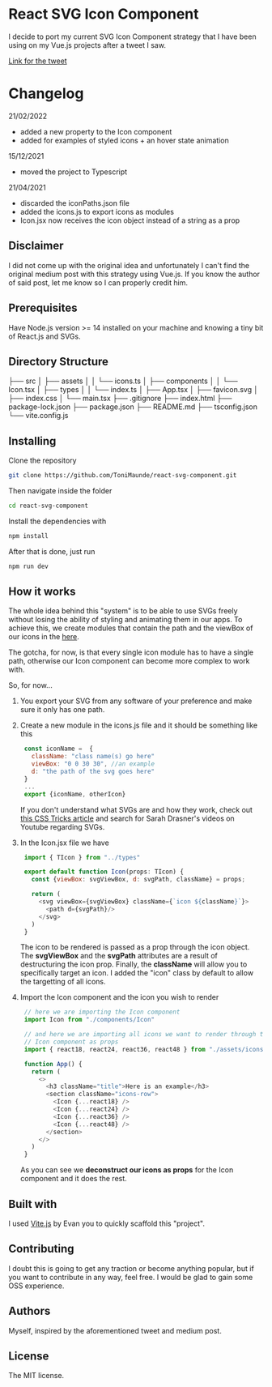# React SVG Icon Component
I decide to port my current SVG Icon Component strategy that I have been using on my Vue.js projects after a tweet I saw.

[Link for the tweet](https://twitter.com/_developit/status/1382838799420514317?s=20)

# Changelog
21/02/2022
- added a new property to the Icon component
- added for examples of styled icons + an hover state animation

15/12/2021
- moved the project to Typescript

21/04/2021
- discarded the iconPaths.json file
- added the icons.js to export icons as modules
- Icon.jsx now receives the icon object instead of a string as a prop

## Disclaimer
I did not come up with the original idea and unfortunately I can't find the original medium post with this strategy using Vue.js. If you know the author of said post, let me know so I can properly credit him.

## Prerequisites
Have Node.js version >= 14 installed on your machine and knowing a tiny bit of React.js and SVGs.

## Directory Structure
├── src
│   ├── assets
│   │   └── icons.ts
│   ├── components
│   │   └── Icon.tsx
│   ├── types
│   │   └── index.ts
│   ├── App.tsx
│   ├── favicon.svg
│   ├── index.css
│   └── main.tsx
├── .gitignore
├── index.html
├── package-lock.json
├── package.json
├── README.md
├── tsconfig.json
└── vite.config.js

## Installing
Clone the repository
```sh
git clone https://github.com/ToniMaunde/react-svg-component.git
```

Then navigate inside the folder
```sh
cd react-svg-component
```

Install the dependencies with
```sh
npm install
```

After that is done, just run
```sh
npm run dev
```

## How it works
The whole idea behind this "system" is to be able to use SVGs freely without losing the ability of styling and animating them in our apps. To achieve this, we create modules that contain the path and the viewBox of our icons in the [here](./src/assets/icons.js).

The gotcha, for now, is that every single icon module has to have a single path, otherwise our Icon component can become more complex to work with.

So, for now...

1. You export your SVG from any software of your preference and make sure it only has one path.
2. Create a new module in the icons.js file and it should be something like this

   ```javascript
    const iconName =  {
      className: "class name(s) go here"
      viewBox: "0 0 30 30", //an example
      d: "the path of the svg goes here"
    }
    ...
    export {iconName, otherIcon}
   ```
   If you don't understand what SVGs are and how they work, check out [this CSS Tricks article](https://css-tricks.com/using-svg/) and search for Sarah Drasner's videos on Youtube regarding SVGs.
3. In the Icon.jsx file we have
   ```javascript
    import { TIcon } from "../types"

    export default function Icon(props: TIcon) {
      const {viewBox: svgViewBox, d: svgPath, className} = props;

      return (
        <svg viewBox={svgViewBox} className={`icon ${className}`}>
          <path d={svgPath}/>
        </svg>
      )
    }
   ```
   The icon to be rendered is passed as a prop through the icon object. The **svgViewBox** and the **svgPath** attributes are a result of destructuring the icon prop. Finally, the **className** will
   allow you to specifically target an icon. I added the "icon" class by default to allow the targetting of 
   all icons.

4. Import the Icon component and the icon you wish to render
   ```javascript
    // here we are importing the Icon component
    import Icon from "./components/Icon"

    // and here we are importing all icons we want to render through the 
    // Icon component as props
    import { react18, react24, react36, react48 } from "./assets/icons"

    function App() {
      return (
        <>
          <h3 className="title">Here is an example</h3>
          <section className="icons-row">
            <Icon {...react18} />
            <Icon {...react24} />
            <Icon {...react36} />
            <Icon {...react48} />
          </section>
        </>
      )
    }
   ```
   As you can see we **deconstruct our icons as props** for the Icon component and it does the rest.

## Built with
I used [Vite.js](https://vitejs.dev/) by Evan you to quickly scaffold this "project".

## Contributing
I doubt this is going to get any traction or become anything popular, but if you want to contribute in any way, feel free. I would be glad to gain some OSS experience.

## Authors
Myself, inspired by the aforementioned tweet and medium post.

## License
The MIT license.